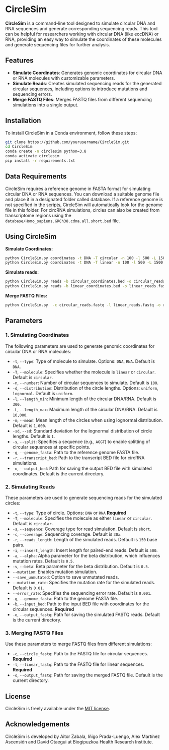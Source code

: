 # CircleSim

**CircleSim** is a command-line tool designed to simulate circular DNA and RNA sequences and generate corresponding sequencing reads. This tool can be helpful for researchers working with circular DNA (like eccDNA) or RNA, providing an easy way to simulate the coordinates of these molecules and generate sequencing files for further analysis.

## Features

- **Simulate Coordinates**: Generates genomic coordinates for circular DNA or RNA molecules with customizable parameters.
- **Simulate Reads**: Creates simulated sequencing reads for the generated circular sequences, including options to introduce mutations and sequencing errors.
- **Merge FASTQ Files**: Merges FASTQ files from different sequencing simulations into a single output.

## Installation

To install CircleSim in a Conda environment, follow these steps:

```bash
git clone https://github.com/yourusername/CircleSim.git
cd CircleSim
conda create -n circlesim python=3.8
conda activate circlesim
pip install -r requirements.txt
```

## Data Requirements

CircleSim requires a reference genome in FASTA format for simulating circular DNA or RNA sequences. You can download a suitable genome file and place it in a designated folder called database. If a reference genome is not specified in the scripts, CircleSim will automatically look for the genome file in this folder. For circRNA simulations, circles can also be created from transcriptome regions using the ```database/Homo_sapiens.GRCh38.cdna.all.short.bed``` file.

## Using CircleSim

**Simulate Coordinates:**

```bash
python CircleSim.py coordinates -t DNA -T circular -n 100 -l 500 -L 1500 -o circular_coordinates.bed
python CircleSim.py coordinates -t DNA -T linear -n 100 -l 500 -L 1500 -o linear_coordinates.bed
```

**Simulate reads:**

```bash
python CircleSim.py reads -b circular_coordinates.bed -o circular_reads.fastq
python CircleSim.py reads -b linear_coordinates.bed -o linear_reads.fastq
```

**Merge FASTQ Files:**

```bash
python CircleSim.py  -c circular_reads.fastq -l linear_reads.fastq -o reads.fastq
```
## Parameters

### 1. Simulating Coordinates

The following parameters are used to generate genomic coordinates for circular DNA or RNA molecules:

- `-t`, `--type`: Type of molecule to simulate. Options: `DNA`, `RNA`. Default is `DNA`.
- `-T`, `--molecule`: Specifies whether the molecule is `linear` or `circular`. Default is `circular`.
- `-n`, `--number`: Number of circular sequences to simulate. Default is `100`.
- `-d`, `--distribution`: Distribution of the circle lengths. Options: `uniform`, `lognormal`. Default is `uniform`.
- `-l`, `--length_min`: Minimum length of the circular DNA/RNA. Default is `300`.
- `-L`, `--length_max`: Maximum length of the circular DNA/RNA. Default is `10,000`.
- `-m`, `--mean`: Mean length of the circles when using lognormal distribution. Default is `1,000`.
- `-sd`, `--sd`: Standard deviation for the lognormal distribution of circle lengths. Default is `1`.
- `-s`, `--split`: Specifies a sequence (e.g., `AGGT`) to enable splitting of circular sequences at specific points.
- `-g`, `--genome_fasta`: Path to the reference genome FASTA file.
- `-r`, `--transcript_bed`: Path to the transcript BED file for circRNA simulations.
- `-o`, `--output_bed`: Path for saving the output BED file with simulated coordinates. Default is the current directory.

### 2. Simulating Reads

These parameters are used to generate sequencing reads for the simulated circles:

- `-t`, `--type`: Type of circle. Options: `DNA` or `RNA` **Required**
- `-T`, `--molecule`: Specifies the molecule as either `linear` or `circular`. Default is `circular`.
- `-s`, `--sequence`: Coverage type for read simulation. Default is `short`.
- `-c`, `--coverage`: Sequencing coverage. Default is `30x`.
- `-r`, `--reads_length`: Length of the simulated reads. Default is `150` base pairs.
- `-i`, `--insert_length`: Insert length for paired-end reads. Default is `500`.
- `-a`, `--alpha`: Alpha parameter for the beta distribution, which influences mutation rates. Default is `0.5`.
- `-v`, `--beta`: Beta parameter for the beta distribution. Default is `0.5`.
- `--mutation`: Enables mutation simulation.
- `--save_unmutated`: Option to save unmutated reads.
- `--mutation_rate`: Specifies the mutation rate for the simulated reads. Default is `0.01`.
- `--error_rate`: Specifies the sequencing error rate. Default is `0.001`.
- `-g`, `--genome_fasta`: Path to the genome FASTA file.
- `-b`, `--input_bed`: Path to the input BED file with coordinates for the circular sequences. **Required**
- `-o`, `--output_fastq`: Path for saving the simulated FASTQ reads. Default is the current directory.

### 3. Merging FASTQ Files

Use these parameters to merge FASTQ files from different simulations:

- `-c`, `--circle_fastq`: Path to the FASTQ file for circular sequences. **Required**
- `-l`, `--linear_fastq`: Path to the FASTQ file for linear sequences. **Required**
- `-o`, `--output_fastq`: Path for saving the merged FASTQ file. Default is the current directory.

## License

CircleSim is freely available under the [MIT license](./LICENSE).

## Acknowledgements

CircleSim is developed by Aitor Zabala, Iñigo Prada-Luengo, Alex Martínez Ascensión and David Otaegui at Biogipuzkoa Health Research Institute.